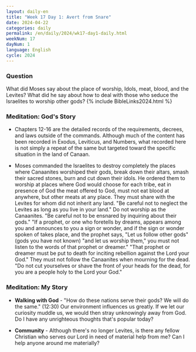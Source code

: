 ```yaml
---
layout: daily-en
title: "Week 17 Day 1: Avert from Snare"
date: 2024-04-22
categories: daily
permalink: /en/daily/2024/wk17-day1-daily.html
weekNum: 17
dayNum: 1
language: English
cycle: 2024
---
```

### Question     
What did Moses say about the place of worship, Idols, meat, blood, and the Levites? What did he say about how to deal with those who seduce the Israelites to worship other gods?
{% include BibleLinks2024.html %} 

### Meditation: God's Story   
+ Chapters 12-16 are the detailed records of the requirements, decrees, and laws outside of the commands. Although much of the content has been recorded in Exodus, Leviticus, and Numbers, what recorded here is not simply a repeat of the same but targeted toward the specific situation in the land of Canaan. 

+ Moses commanded the Israelites to destroy completely the places where Canaanites worshiped their gods, break down their altars, smash their sacred stones, burn and cut down their idols. He ordered them to worship at places where God would choose for each tribe, eat in presence of God the meat offered to God, must not eat blood at anywhere, but other meats at any place. They must share with the Levites for whom did not inherit any land. "Be careful not to neglect the Levites as long as you live in your land." Do not worship as the Canaanites. "Be careful not to be ensnared by inquiring about their gods." "If a prophet, or one who foretells by dreams, appears among you and announces to you a sign or wonder, and if the sign or wonder spoken of takes place, and the prophet says, "Let us follow other gods" (gods you have not known) "and let us worship them," you must not listen to the words of that prophet or dreamer." "That prophet or dreamer must be put to death for inciting rebellion against the Lord your God." They must not follow the Canaanites when mourning for the dead. "Do not cut yourselves or shave the front of your heads for the dead, for you are a people holy to the Lord your God." 

### Meditation: My Story   
+ **Walking with God** - "How do these nations serve their gods? We will do the same." (12:30) Our environment influences us greatly. If we let our curiosity muddle us, we would then stray unknowingly away from God. Do I have any unrighteous thoughts that's popular today?  

+ **Community** - Although there's no longer Levites, is there any fellow Christian who serves our Lord in need of material help from me? Can I help anyone around me materially? 
